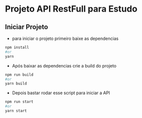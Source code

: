 # Projeto API RestFull para Estudo

## Iniciar Projeto

 - para iniciar o projeto primeiro baixe as dependencias
```bash
npm install
#or
yarn
```
 - Após baixar as dependencias crie a build do projeto
```bash
npm run build
#or
yarn build
```
 - Depois bastar rodar esse script para iniciar a API
```bash
npm run start
#or
yarn start
```
